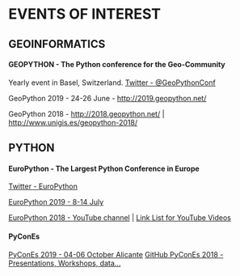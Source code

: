 # EVENTS OF INTEREST
## GEOINFORMATICS
#### GEOPYTHON - The Python conference for the Geo-Community
Yearly event in Basel, Switzerland. [Twitter - @GeoPythonConf](https://twitter.com/GeoPythonConf)

GeoPython 2019 - 24-26 June - http://2019.geopython.net/

GeoPython 2018 - http://2018.geopython.net/  |  http://www.unigis.es/geopython-2018/

## PYTHON
#### EuroPython - The Largest Python Conference in Europe
[Twitter - EuroPython](https://twitter.com/europython)

[EuroPython 2019 - 8-14 July](https://ep2019.europython.eu/)

[EuroPython 2018 - YouTube channel](https://www.youtube.com/watch?v=LoRq9yGeBWY&list=PL8uoeex94UhFrNUV2m5MigREebUms39U5) | [Link List for YouTube Videos](https://github.com/sploitable/EuroPython-2018-Conference-Talk-Videos/blob/master/README.md)

#### PyConEs
[PyConEs 2019 - 04-06 October Alicante](https://2019.es.pycon.org/)
[GitHub PyConEs 2018 - Presentations, Workshops, data...](https://github.com/python-spain/PyConES-2018-data)
